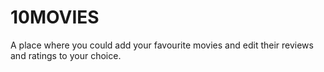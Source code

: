 # 10MOVIES
A place where you could add your favourite movies and edit their reviews and ratings to your choice.
